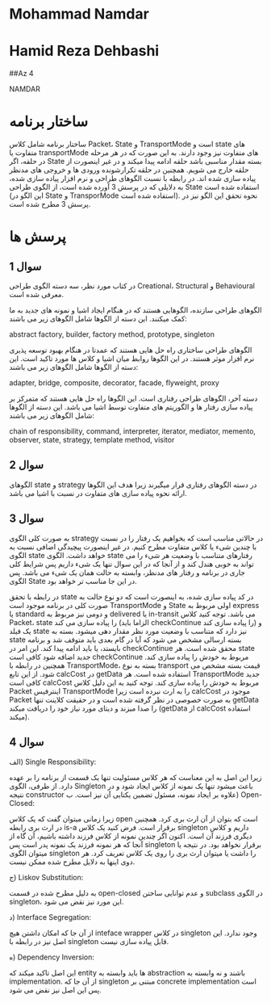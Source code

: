 # Mohammad Namdar
# Hamid Reza Dehbashi

##Az 4

NAMDAR

# ساختار برنامه
ساختار برنامه شامل کلاس Packet، State و TransportMode است و state های متفاوت یا transportMode های متفاوت نیز وجود دارند. به این صورت که در هر مرحله در حلقه، اگر State بسته مقدار مناسبی باشد حلقه ادامه پیدا میکند و در غیر اینصورت از حلقه خارج می شویم. همچنین در حلقه تکرارشونده ورودی ها و خروجی های مدنظر پیاده سازی شده اند.
در رابطه با نسبت الگوهای طراحی و نرم افزار پیاده سازی شده، به دلایلی که در پرسش 3 آورده شده است، از الگوی طراحی State استفاده شده است (این الگو در State و TransporMode استفاده شده است). نحوه تحقق این الگو نیز در پرسش 3 مطرح شده است.

# پرسش ها
## سوال 1
در کتاب مورد نظر، سه دسته الگوی طراحی  Creational، Structural و Behavioural معرفی شده است.

الگوهای طراحی سازنده، الگوهایی هستند که در هنگام ایجاد اشیا و نمونه های جدید به ما کمک میکنند. این دسته از الگوها شامل الگوهای زیر می باشند:

abstract factory, builder, factory method, prototype, singleton

الگوهای طراحی ساختاری راه حل هایی هستند که عمدتا در هنگام بهبود توسعه پذیری نرم افزار موثر هستند. در این الگوها روابط میان اشیا و کلاس ها مورد تاکید است. این دسته از الگوها شامل الگوهای زیر می باشند:

adapter, bridge, composite, decorator, facade, flyweight, proxy

دسته آخر، الگوهای طراحی رفتاری است. این الگوها راه حل هایی هستند که متمرکز بر پیاده سازی رفتار ها و الگوریتم های متفاوت توسط اشیا می باشد. این دسته از الگوها شامل الگوهای زیر می باشند:

chain of responsibility, command, interpreter, iterator, mediator, memento, observer, state, strategy, template method, visitor
## سوال 2
الگوهای state و strategy در دسته الگوهای رفتاری قرار میگیرند زیرا هدف این الگوها ارائه نحوه پیاده سازی های متفاوت در نسبت با اشیا می باشد.
## سوال 3
به صورت کلی الگوی strategy در حالاتی مناسب است که بخواهیم یک رفتار را در نسبت با چندین شیء یا کلاس متفاوت مطرح کنیم. در غیر اینصورت پیچیدگی اضافی نسبت به الگوی state خواهد داشت. الگوی state رفتارهای متناسب با وضعیت هر شیء را می تواند به خوبی هندل کند و از آنجا که در این سوال تنها یک شیء داریم پس شرایط کلی جاری در برنامه و رفتار های مدنظر، وابسته به حالت همان یک شیء می باشد. پس الگوی State در این جا مناسب تر خواهد بود.

در رابطه با تحقق state در کد پیاده سازی شده، به اینصورت است که دو نوع حالت به صورت کلی در برنامه موجود است TransportMode و State اولی مربوط به express یا standard و دومی نیز مربوط به delivered یا in-transit می باشد.
توجه کنید کلاس Packet،  state را پیاده سازی می کند (الزاما باید checkContinue را پیاده سازی کند) و یک فیلد state نیز دارد که متناسب با وضعیت مورد نظر مقدار دهی میشود. بسته به state بسته ارسالی مشخص می شود که آیا در گام بعدی باید متوقف شد و برنامه بایستد، یا باید ادامه پیدا کند. این امر در checkContinue محقق شده است. هر state جدید اضافه شود کافی است checkContinue مربوط به خودش را پیاده سازی کند.
همچنین در رابطه با TransportMode، بسته به نوع transport قیمت بسته مشخص می شود. از این تابع calcCost در getData استفاده شده است. هر TransportMode جدید کافی است calcCost مربوط به خودش را پیاده سازی کند. توجه کنید به این دلیل کلاس Packet اینترفیس TransportMode را به ارث نبرده است زیرا calcCost موجود در Packet به صورت خصوصی در نظر گرفته شده است و در حقیقت کلاینت تنها getData را صدا میزند و دیتای مورد نیاز خود را دریافت میکند (getData از calcCost استفاده میکند).
## سوال 4
الف) Single Responsibility:

زیرا این اصل به این معناست که هر کلاس مسئولیت تنها یک قسمت از برنامه را بر عهده دارد. از طرفی، الگوی Singleton باعث میشود تنها یک نمونه از کلاس ایجاد شود و در نتیجه constructor علاوه بر ایجاد نمونه، مسئول تضمین یکتایی آن نیز است.
ب) Open-Closed:

زیرا زمانی میتوان گفت که یک کلاس open است که بتوان از آن ارث بری کرد. همچنین در ارث بری رابطه is-a برقرار است. فرض کنید یک کلاس singleton داریم و کلاس دیگری فرزند آن است. اکنون اگر چندین نمونه از کلاس فرزند داشته باشیم، آن گاه از آنجا که هر نمونه فرزند یک نمونه پدر است پس singleton برقرار نخواهد بود. در نتیجه یا میتوان الگوی singleton را داشت یا میتوان ارث بری را روی یک کلاس تعریف کرد. هر دوی اینها به دلایل مطرح شده ممکن نیست.

ج) Liskov Substitution:

به دلیل مطرح شده در قسمت open-closed و عدم توانایی ساختن subclass در الگوی singleton، این مورد نیز نقض می شود.

د) Interface Segregation:

از آن جا که امکان داشتن هیچ inteface wrapper در کلاس singleton وجود ندارد. این اصل نیز در رابطه با singleton قابل پیاده سازی نیست.

ه) Dependency Inversion:

این اصل تاکید میکند که entity ها باید وابسته به abstraction باشند و نه وابسته به implementation. از آن جا که singleton مبتنی بر concrete implementation است پس این اصل نیز نقض می شود.



